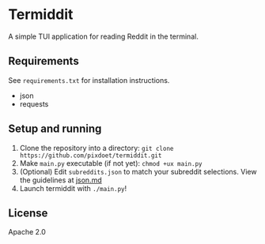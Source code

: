 # Termiddit
A simple TUI application for reading Reddit in the terminal.  

## Requirements
See `requirements.txt` for installation instructions.
- json
- requests
## Setup and running
1. Clone the repository into a directory: `git clone https://github.com/pixdoet/termiddit.git`
2. Make `main.py` executable (if not yet): `chmod +ux main.py`
3. (Optional) Edit `subreddits.json` to match your subreddit selections. View the guidelines at [json.md](/docs/json.md)
4. Launch termiddit with `./main.py`!

## License
Apache 2.0